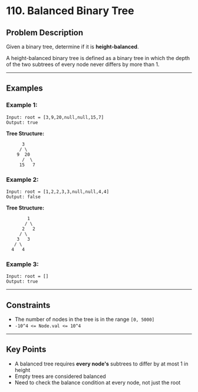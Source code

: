 # 110. Balanced Binary Tree

## Problem Description

Given a binary tree, determine if it is **height-balanced**.

A height-balanced binary tree is defined as a binary tree in which the depth of the two subtrees of every node never differs by more than 1.

---

## Examples

### Example 1:
```
Input: root = [3,9,20,null,null,15,7]
Output: true
```

**Tree Structure:**
```
      3
     / \
    9  20
      /  \
     15   7
```

### Example 2:
```
Input: root = [1,2,2,3,3,null,null,4,4]
Output: false
```

**Tree Structure:**
```
        1
       / \
      2   2
     / \
    3   3
   / \
  4   4
```

### Example 3:
```
Input: root = []
Output: true
```

---

## Constraints

- The number of nodes in the tree is in the range `[0, 5000]`
- `-10^4 <= Node.val <= 10^4`

---

## Key Points

- A balanced tree requires **every node's** subtrees to differ by at most 1 in height
- Empty trees are considered balanced
- Need to check the balance condition at every node, not just the root